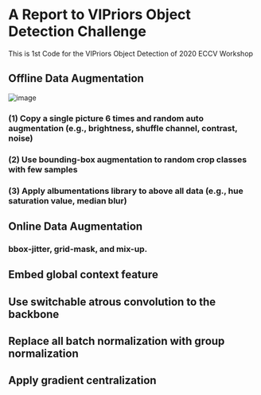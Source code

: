 # A Report to VIPriors Object Detection Challenge
 This is 1st Code for the VIPriors Object Detection of 2020 ECCV Workshop
## Offline Data Augmentation
![image](https://github.com/)
### (1)  Copy a single picture 6 times and random auto augmentation (e.g., brightness, shuffle channel, contrast, noise) 
### (2) Use bounding-box augmentation to random crop classes with few samples 
### (3) Apply albumentations library  to above all data (e.g., hue saturation value, median blur) 
## Online Data Augmentation
### bbox-jitter, grid-mask, and mix-up.
## Embed global context feature
## Use switchable atrous convolution to the backbone
## Replace all batch normalization with group normalization
## Apply gradient centralization 
